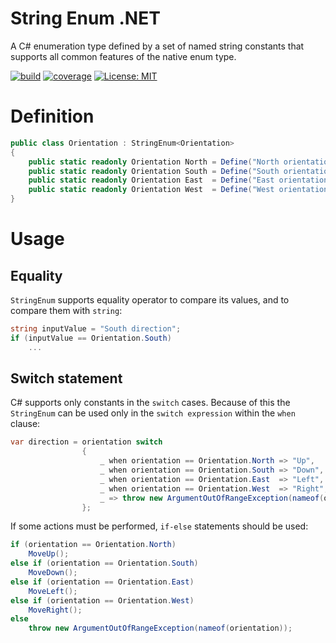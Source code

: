 # String Enum .NET
A C# enumeration type defined by a set of named string constants that supports all common features of the native enum type.

[![build](https://github.com/kyrylomyr/StringEnumNet/workflows/build/badge.svg?branch=master)](https://github.com/kyrylomyr/StringEnumNet/actions?query=workflow%3Abuild)
[![coverage](https://coveralls.io/repos/github/kyrylomyr/StringEnumNet/badge.svg?branch=master)](https://coveralls.io/github/kyrylomyr/StringEnumNet?branch=master)
[![License: MIT](https://img.shields.io/badge/License-MIT-blue.svg)](https://github.com/kyrylomyr/StringEnumNet/blob/master/LICENSE)

# Definition

```csharp
public class Orientation : StringEnum<Orientation>
{
    public static readonly Orientation North = Define("North orientation");
    public static readonly Orientation South = Define("South orientation");
    public static readonly Orientation East  = Define("East orientation");
    public static readonly Orientation West  = Define("West orientation");
}
```

# Usage

## Equality

`StringEnum` supports equality operator to compare its values, and to compare them with `string`:

```csharp
string inputValue = "South direction";
if (inputValue == Orientation.South)
    ...
```

## Switch statement

C# supports only constants in the `switch` cases. Because of this the `StringEnum` can be used only in the `switch expression` within the `when` clause:

```csharp
var direction = orientation switch
                {
                    _ when orientation == Orientation.North => "Up",
                    _ when orientation == Orientation.South => "Down",
                    _ when orientation == Orientation.East  => "Left",
                    _ when orientation == Orientation.West  => "Right",
                    _ => throw new ArgumentOutOfRangeException(nameof(orientation))
                };
```

If some actions must be performed, `if-else` statements should be used:

```csharp
if (orientation == Orientation.North)
    MoveUp();
else if (orientation == Orientation.South)
    MoveDown();
else if (orientation == Orientation.East)
    MoveLeft();
else if (orientation == Orientation.West)
    MoveRight();
else
    throw new ArgumentOutOfRangeException(nameof(orientation));
```
